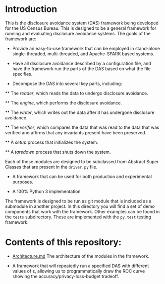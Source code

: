 # Introduction

This is the disclosure avoidance system (DAS) framework being developed for the US Census Bureau. This is designed to be a general framework for running and evaluating disclosure avoidance systems. The goals of the framework are:

* Provide an easy-to-use framework that can be employed in stand-alone single-threaded, multi-threaded, and Apache-SPARK based systems.

* Have all disclosure avoidance described by a configuration file, and have the framework run the parts of the DAS based on what the file specifies.

* Decompose the DAS into several key parts, including:

** The *reader*, which reads the data to undergo disclosure avoidance.

** The *engine*, which performs the disclosure avoidance.

** The *writer*, which writes out the data after it has undergone disclosure avoidance.

** The *verifier*, which compares the data that was read to the data that was verified and affirms that any invariants present have been preserved.

** A *setup* process that initializes the system.

** A *taredown* process that shuts down the system.

Each of these modules are designed to be subclassed from Abstract Super Classes that are present in the `driver.py` file.

* A framework that can be used for both production and experimental purposes.

* A 100% Python 3 implementation


The framework is designed to be run as git module that is included as a submodule in another project. In this directory you will find a set of demo components that work with the framework. Other examples can be found in the `tests` subdirectory.  These are implemented with the `py.test` testing framework.


# Contents of this repository:

* [Architecture.md](Architecture.md) The architecture of the modules in the framework.

* A framework that will repeatedly run a specified DAS with different
values of ε, allowing us to programmatically draw the ROC curve
showing the accuracy/privacy-loss-budget tradeoff.
